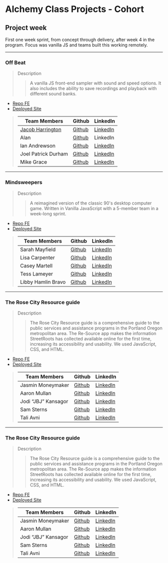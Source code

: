 # Alchemy Class Projects - Cohort 

## Project week
First one week sprint, from concept through delivery, after week 4 in the program.  Focus was vanilla JS and teams built this working remotely.
___

### Off Beat
> Description 
>>A vanilla JS front-end sampler with sound and speed options. It also includes the ability to save recordings and playback with different sound banks.
* [Repo FE](https://github.com/TravelFiend/offbeat)
* [Deployed Site](https://travelfiend.github.io/offbeat/)

>| Team Members  | Github  | LinkedIn  |
>|---|---|---|
>| [Jacob Harrington](jharrington.io)  | [Github](https://github.com/yaycub)   | [LinkedIn](https://www.linkedin.com/in/jacob-harrington-569203a1/)|
>| Alan  | [Github](https://github.com/alanhermanns)   | LinkedIn|
>|  Ian Andrewson| [Github](https://github.com/ianandrewson)   | [LinkedIn](https://www.linkedin.com/in/ianandrewson/)   |
>| Joel Patrick Durham| [Github](https://github.com/joelpdurham)   | [LinkedIn](https://www.linkedin.com/in/joel-patrick-durham)   |
>|  Mike Grace| [Github](https://github.com/TravelFiend)   | [LinkedIn](https://www.linkedin.com/in/mikeegrace/)   |

___

### Mindsweepers

> Description 
>>A reimagined version of the classic 90's desktop computer game. Written in Vanilla JavaScript with a 5-member team in a week-long sprint.

* [Repo FE](https://acl-minesweeper.github.io/mindsweepers/)
* [Deployed Site](https://acl-minesweeper.github.io/mindsweepers/)

>| Team Members  | Github  | LinkedIn  |
>|---|---|---|
>|  Sarah Mayfield | [Github](https://github.com/okFox)   | [LinkedIn](https://www.linkedin.com/in/sarah-mayfield/)   |
>| Lisa Carpenter | [Github](https://github.com/licarpen)   | [LinkedIn](https://www.linkedin.com/in/lisacarpenter256/)   |
>|  Casey Martell | [Github](https://github.com/drmartell)   | [LinkedIn](https://www.linkedin.com/in/drmartell/)   |
>|  Tess Lameyer | [Github](https://github.com/tess-jl)   | [LinkedIn](https://www.linkedin.com/in/tesslameyer/)   |
>| Libby Hamlin Bravo | [Github](https://github.com/libbyhamlin)   | [LinkedIn](https://www.linkedin.com/in/libbyh-bravo/)   |

___

### The Rose City Resource guide

> Description
>>The Rose City Resource guide is a comprehensive guide to the public services and assistance programs in the Portland Oregon metropolitan area. The Re-Source app makes the information StreetRoots has collected available online for the first time, increasing its accessibility and usability. We used JavaScript, CSS, and HTML.

* [Repo FE](https://acl-minesweeper.github.io/mindsweepers/)
* [Deployed Site](https://acl-minesweeper.github.io/mindsweepers/)

>| Team Members  | Github  | LinkedIn  |
>|---|---|---|
>|  Jasmin Moneymaker | [Github](https://github.com/JMoneymaker)   | [LinkedIn](https://www.linkedin.com/in/jasminmoneymaker/)   |
>|  Aaron Mullan | [Github](https://github.com/AaronMullan)   | [LinkedIn](https://www.linkedin.com/in/aaron-mullan/)   |
>|  Jodi “JBJ” Kansagor | [Github](https://github.com/jodinkansagor)   | [LinkedIn](https://jodinkansagor.com)   |
>| Sam Sterns | [Github](https://github.com/samSterns)   | [LinkedIn](https://www.linkedin.com/in/samsterns/)   |
>|  Tali Avni | [Github](https://github.com/avnit77)   | [LinkedIn](https://www.linkedin.com/in/tali-avni/)   |
___

### The Rose City Resource guide

> Description
>>The Rose City Resource guide is a comprehensive guide to the public services and assistance programs in the Portland Oregon metropolitan area. The Re-Source app makes the information StreetRoots has collected available online for the first time, increasing its accessibility and usability. We used JavaScript, CSS, and HTML.

* [Repo FE](https://the-wild-cards.github.io/guess-who/)
* [Deployed Site](https://acl-minesweeper.github.io/mindsweepers/)

>| Team Members  | Github  | LinkedIn  |
>|---|---|---|
>|  Jasmin Moneymaker | [Github](https://github.com/JMoneymaker)   | [LinkedIn](https://www.linkedin.com/in/jasminmoneymaker/)   |
>|  Aaron Mullan | [Github](https://github.com/AaronMullan)   | [LinkedIn](https://www.linkedin.com/in/aaron-mullan/)   |
>|  Jodi “JBJ” Kansagor | [Github](https://github.com/jodinkansagor)   | [LinkedIn](https://jodinkansagor.com)   |
>| Sam Sterns | [Github](https://github.com/samSterns)   | [LinkedIn](https://www.linkedin.com/in/samsterns/)   |
>|  Tali Avni | [Github](https://github.com/avnit77)   | [LinkedIn](https://www.linkedin.com/in/tali-avni/)   |

